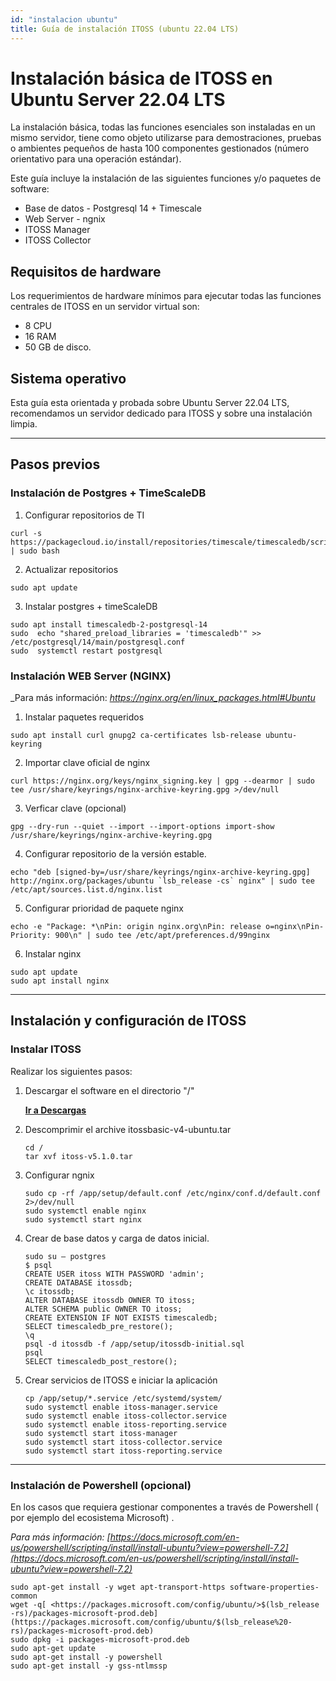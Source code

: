 ```yaml
---
id: "instalacion ubuntu"
title: Guía de instalación ITOSS (ubuntu 22.04 LTS)
---
```


# Instalación básica de ITOSS en Ubuntu Server 22.04 LTS

La instalación básica, todas las funciones esenciales son instaladas en un mismo servidor, tiene como objeto utilizarse para demostraciones, pruebas o ambientes pequeños de hasta 100 componentes gestionados (número orientativo para una operación estándar).

Este guía incluye la instalación de las siguientes funciones y/o paquetes de software:

* Base de datos -  Postgresql 14 + Timescale
* Web Server - ngnix
* ITOSS Manager
* ITOSS Collector

## Requisitos de hardware

Los requerimientos de hardware mínimos para ejecutar todas las funciones centrales de ITOSS en un servidor virtual son:

* 8 CPU  
* 16 RAM
* 50 GB de disco.

## Sistema operativo

Esta guía esta orientada y probada sobre Ubuntu Server 22.04 LTS, recomendamos un servidor dedicado para ITOSS y sobre una instalación limpia.  

***

## Pasos previos

### Instalación de Postgres + TimeScaleDB

1. Configurar repositorios de TI

```shell
curl -s https://packagecloud.io/install/repositories/timescale/timescaledb/script.deb.sh | sudo bash 
```

2. Actualizar repositorios  

```shell
sudo apt update 
```

3. Instalar postgres + timeScaleDB

```shell
sudo apt install timescaledb-2-postgresql-14 
sudo  echo "shared_preload_libraries = 'timescaledb'" >> /etc/postgresql/14/main/postgresql.conf 
sudo  systemctl restart postgresql 
```


### Instalación WEB Server (NGINX)

_Para más información: _https://nginx.org/en/linux_packages.html#Ubuntu_

1. Instalar paquetes requeridos

```shell
sudo apt install curl gnupg2 ca-certificates lsb-release ubuntu-keyring
```

2. Importar clave oficial de nginx

```shell
curl https://nginx.org/keys/nginx_signing.key | gpg --dearmor | sudo tee /usr/share/keyrings/nginx-archive-keyring.gpg >/dev/null 
```

3. Verficar clave (opcional)

```shell
gpg --dry-run --quiet --import --import-options import-show /usr/share/keyrings/nginx-archive-keyring.gpg 
```

4. Configurar repositorio de la versión estable.

```shell
echo "deb [signed-by=/usr/share/keyrings/nginx-archive-keyring.gpg] http://nginx.org/packages/ubuntu `lsb_release -cs` nginx" | sudo tee /etc/apt/sources.list.d/nginx.list 
```

5. Configurar prioridad de paquete nginx

```shell
echo -e "Package: *\nPin: origin nginx.org\nPin: release o=nginx\nPin-Priority: 900\n" | sudo tee /etc/apt/preferences.d/99nginx 
```

6. Instalar nginx

```shell
sudo apt update
sudo apt install nginx
```

***

## Instalación y configuración de ITOSS

### Instalar ITOSS

Realizar los siguientes pasos:

1. Descargar el software en el directorio "/"

    **[Ir a Descargas](/descargas)**


2. Descomprimir el archive itossbasic-v4-ubuntu.tar

    ```shell
    cd /
    tar xvf itoss-v5.1.0.tar
    ```

3. Configurar ngnix  

    ```shell
    sudo cp -rf /app/setup/default.conf /etc/nginx/conf.d/default.conf 2>/dev/null 
    sudo systemctl enable nginx 
    sudo systemctl start nginx 
    ```

4. Crear de base datos y carga de datos inicial. 

    ```shell
    sudo su – postgres 
    $ psql 
    CREATE USER itoss WITH PASSWORD 'admin'; 
    CREATE DATABASE itossdb; 
    \c itossdb; 
    ALTER DATABASE itossdb OWNER TO itoss; 
    ALTER SCHEMA public OWNER TO itoss; 
    CREATE EXTENSION IF NOT EXISTS timescaledb; 
    SELECT timescaledb_pre_restore(); 
    \q
    psql -d itossdb -f /app/setup/itossdb-initial.sql
    psql
    SELECT timescaledb_post_restore(); 
    ```

5. Crear servicios de ITOSS e iniciar la aplicación 

    ```shell
    cp /app/setup/*.service /etc/systemd/system/ 
    sudo systemctl enable itoss-manager.service 
    sudo systemctl enable itoss-collector.service 
    sudo systemctl enable itoss-reporting.service
    sudo systemctl start itoss-manager 
    sudo systemctl start itoss-collector.service 
    sudo systemctl start itoss-reporting.service 
    ```

***

### Instalación de Powershell (opcional)

En los casos que requiera gestionar componentes a través de Powershell ( por ejemplo  del ecosistema Microsoft) .

_Para más información:
[https://docs.microsoft.com/en-us/powershell/scripting/install/install-ubuntu?view=powershell-7.2](https://docs.microsoft.com/en-us/powershell/scripting/install/install-ubuntu?view=powershell-7.2)_

```shell
sudo apt-get install -y wget apt-transport-https software-properties-common
wget -q[ <https://packages.microsoft.com/config/ubuntu/>$(lsb_release -rs)/packages-microsoft-prod.deb](https://packages.microsoft.com/config/ubuntu/$(lsb_release%20-rs)/packages-microsoft-prod.deb)
sudo dpkg -i packages-microsoft-prod.deb
sudo apt-get update
sudo apt-get install -y powershell
sudo apt-get install -y gss-ntlmssp
```
